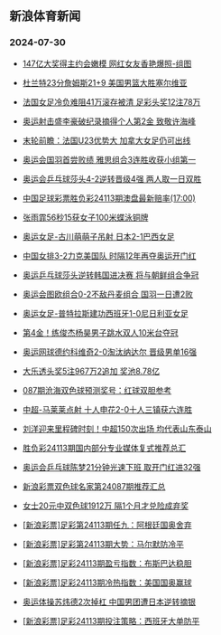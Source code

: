 ## 新浪体育新闻 
### 2024-07-30

+ [147亿大奖得主约会嫩模 网红女友香艳爆照-组图](https://sports.sina.com.cn/l/2024-07-29/doc-incftyim1206352.shtml)

+ [杜兰特23分詹姆斯21+9 美国男篮大胜塞尔维亚](https://sports.sina.com.cn/basketball/nba/2024-07-29/doc-incftyii4425062.shtml)

+ [法国女足冷负难阻41万滚存被清 足彩头奖12注78万](https://sports.sina.com.cn/l/2024-07-29/doc-incftyin9402786.shtml)

+ [奥运射击盛李豪破纪录摘得个人第2金 致敬许海峰](https://sports.sina.com.cn/others/shoot/2024-07-29/doc-incfuzuy8953307.shtml)

+ [末轮前瞻：法国U23优势大 加拿大女足仍可出线](https://sports.sina.com.cn/l/2024-07-29/doc-incfukxf0989357.shtml)

+ [奥运会国羽首尝败绩 雅思组合3连胜收获小组第一](https://sports.sina.com.cn/others/badmin/2024-07-29/doc-incfuzvf7825432.shtml)

+ [奥运会乒乓球莎头4-2逆转晋级4强 两人取一日双胜](https://sports.sina.com.cn/others/pingpang/2024-07-29/doc-incftimt1552811.shtml)

+ [中国足球彩票胜负彩24113期澳盘最新赔率(17:00)](https://sports.sina.com.cn/l/2024-07-29/doc-incfuerf4304270.shtml)

+ [张雨霏56秒15获女子100米蝶泳铜牌](https://sports.sina.com.cn/others/swim/2024-07-29/doc-incftyim1208538.shtml)

+ [奥运女足-古川萌萌子吊射 日本2-1巴西女足](https://sports.sina.com.cn/g/2024-07-29/doc-incftyim1197607.shtml)

+ [中国女排3-2力克美国队 时隔12年再夺奥运开门红](https://sports.sina.com.cn/others/volleyball/2024-07-30/doc-incfvsss8645699.shtml)

+ [奥运乒乓球莎头逆转韩国进决赛 将与朝鲜组合争冠](https://sports.sina.com.cn/others/pingpang/2024-07-30/doc-incfvssx7520292.shtml)

+ [奥运会图欧组合0-2不敌丹麦组合 国羽一日遭2败](https://sports.sina.com.cn/others/badmin/2024-07-29/doc-incfvnku8752053.shtml)

+ [奥运女足-普特拉斯建功西班牙1-0尼日利亚女足](https://sports.sina.com.cn/g/2024-07-29/doc-incftyim1198016.shtml)

+ [第4金！练俊杰杨昊男子跳水双人10米台夺冠](https://sports.sina.com.cn/others/diving/2024-07-29/doc-incfuzvf7860535.shtml)

+ [奥运网球德约科维奇2-0淘汰纳达尔 晋级男单16强](https://sports.sina.com.cn/tennis/atp/2024-07-29/doc-incfvhcc7758428.shtml)

+ [大乐透头奖5注967万2追加 奖池8.78亿](https://sports.sina.com.cn/l/2024-07-29/doc-incfvnku8745777.shtml)

+ [087期沧海双色球预测奖号：红球双胆参考](https://sports.sina.com.cn/l/2024-07-29/doc-incfuvpa9017120.shtml)

+ [中超-马莱莱点射 十人申花2-0十人三镇获六连胜](https://sports.sina.com.cn/china/j/2024-07-29/doc-incfvnku8753550.shtml)

+ [刘洋迎来里程碑时刻！中超150次出场 均代表山东泰山](https://sports.sina.com.cn/china/j/2024-07-28/doc-incfswvv5005551.shtml)

+ [胜负彩24113期国内部分专业媒体复式推荐总汇](https://sports.sina.com.cn/l/2024-07-29/doc-incfuvpe5828923.shtml)

+ [奥运会乒乓球陈梦21分钟光速下班 取开门红进32强](https://sports.sina.com.cn/others/pingpang/2024-07-29/doc-incfuzuy8969478.shtml)

+ [新浪彩票双色球名家第24087期推荐汇总](https://sports.sina.com.cn/l/2024-07-29/doc-incfuvnv8686415.shtml)

+ [女士20元中双色球1912万 隔1个月才兑险成弃奖](https://sports.sina.com.cn/l/2024-07-30/doc-incfwiqq0391782.shtml)

+ [[新浪彩票]足彩第24113期任九：阿根廷国奥舍弃](https://sports.sina.com.cn/l/2024-07-30/doc-incfwiqq0399268.shtml)

+ [[新浪彩票]足彩第24113期大势：马尔默防冷平](https://sports.sina.com.cn/l/2024-07-30/doc-incfwiqr7176487.shtml)

+ [[新浪彩票]足彩24113期盈亏指数：布斯巴达稳胆](https://sports.sina.com.cn/l/2024-07-30/doc-incfwiqn5097131.shtml)

+ [[新浪彩票]足彩24113期冷热指数：美国国奥赢球](https://sports.sina.com.cn/l/2024-07-30/doc-incfwiqn5088714.shtml)

+ [奥运体操苏炜德2次掉杠 中国男团遭日本逆转摘银](https://sports.sina.com.cn/others/ticao/2024-07-30/doc-incfwiqk8311777.shtml)

+ [[新浪彩票]足彩24113期投注策略：西班牙大单防平](https://sports.sina.com.cn/l/2024-07-30/doc-incfwiqn5096848.shtml)

